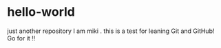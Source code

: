 # hello-world
just another repository
I am miki . this is a test for leaning Git and GitHub!
Go for it !!
